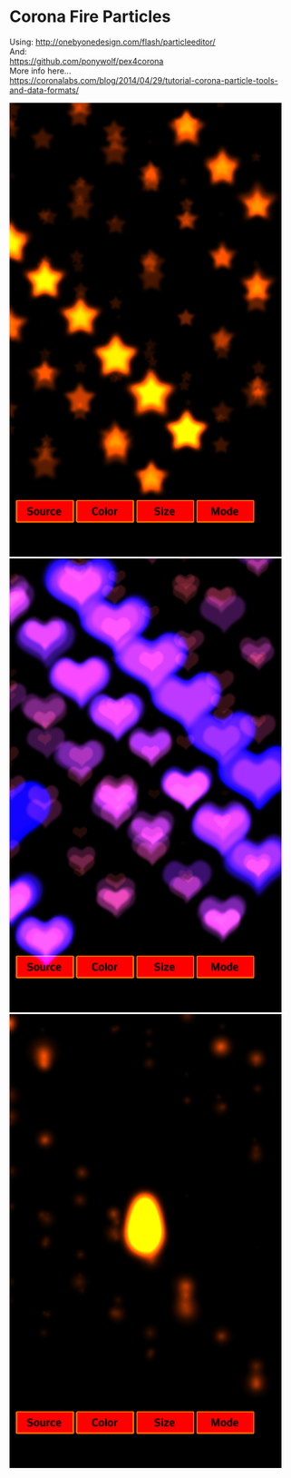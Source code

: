 Corona Fire Particles
==========

Using:
http://onebyonedesign.com/flash/particleeditor/<br>
And:<br>
https://github.com/ponywolf/pex4corona<br>
More info here...<br>
https://coronalabs.com/blog/2014/04/29/tutorial-corona-particle-tools-and-data-formats/<br>

<img src="https://github.com/Fyrewell/CoronaFireEffects/blob/master/repo_img/sc1.png" >
<img src="https://github.com/Fyrewell/CoronaFireEffects/blob/master/repo_img/sc2.png" >
<img src="https://github.com/Fyrewell/CoronaFireEffects/blob/master/repo_img/sc3.png" >
